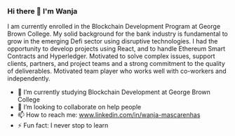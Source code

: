 ### Hi there 👋 I'm Wanja

I am currently enrolled in the Blockchain Development Program at George Brown College. My solid background for the bank industry is fundamental to grow in the emerging Defi sector using disruptive technologies. I had the opportunity to develop projects using React, and to handle Ethereum Smart Contracts and Hyperledger.  Motivated to solve complex issues, support clients, partners, and project teams and a strong commitment to the quality of deliverables. Motivated team player who works well with co-workers and independently.

- 🌱 I’m currently studying Blockchain Development at George Brown College
- 👯 I’m looking to collaborate on help people
- 📫 How to reach me: www.linkedin.com/in/wanja-mascarenhas
- ⚡ Fun fact: I never stop to learn

<!--
**mascarenhaswanja/mascarenhaswanja** is a ✨ _special_ ✨ repository because its `README.md` (this file) appears on your GitHub profile.

Here are some ideas to get you started:


-->
